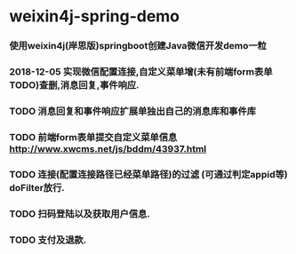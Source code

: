 # weixin4j-spring-demo
### 使用weixin4j(岸思版)springboot创建Java微信开发demo一粒
### 2018-12-05 实现微信配置连接,自定义菜单增(未有前端form表单TODO)查删,消息回复,事件响应.
### TODO 消息回复和事件响应扩展单独出自己的消息库和事件库
### TODO 前端form表单提交自定义菜单信息 http://www.xwcms.net/js/bddm/43937.html 
### TODO 连接(配置连接路径已经菜单路径)的过滤 (可通过判定appid等) doFilter放行.
### TODO 扫码登陆以及获取用户信息.
### TODO 支付及退款.
